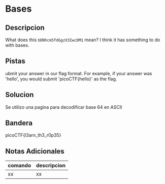 # Bases

## Descripcion
What does this `bDNhcm5fdGgzX3IwcDM1` mean? I think it has something to do with bases.

## Pistas
ubmit your answer in our flag format. For example, if your answer was 'hello', you would submit 'picoCTF{hello}' as the flag.
## Solucion 
Se utilizo una  pagina para decodificar base 64 en ASCII
## Bandera
picoCTF{l3arn_th3_r0p35}

## Notas Adicionales 
|comando|descripcion|
|---|---|
|xx|xx|
